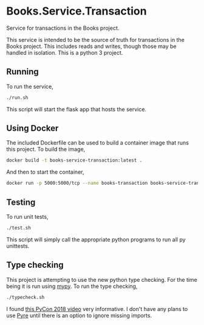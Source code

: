 # Books.Service.Transaction

Service for transactions in the Books project.

This service is intended to be the source of truth for transactions in the Books project. This includes reads and writes, though those may be handled in isolation. This is a python 3 project.

## Running

To run the service,

```bash
./run.sh
```

This script will start the flask app that hosts the service.

## Using Docker

The included Dockerfile can be used to build a container image that runs this project. To build the image,

```bash
docker build -t books-service-transaction:latest .
```

And then to start the container,

```bash
docker run -p 5000:5000/tcp --name books-transaction books-service-transaction
```

## Testing

To run unit tests,

```bash
./test.sh
```

This script will simply call the appropriate python programs to run all py unittests.

## Type checking

This project is attempting to use the new python type checking. For the time being it is run using [mypy](http://mypy-lang.org/). To run the type checking,

```bash
./typecheck.sh
```

I found [this PyCon 2018 video](https://www.youtube.com/watch?v=QCGwDOk-pIs) very informative. I don't have any plans to use [Pyre](https://pyre-check.org/) until there is an option to ignore missing imports.